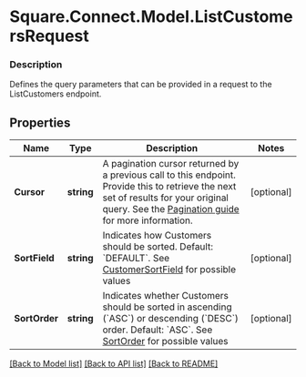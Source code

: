 # Square.Connect.Model.ListCustomersRequest

### Description

Defines the query parameters that can be provided in a request to the ListCustomers endpoint.

## Properties

Name | Type | Description | Notes
------------ | ------------- | ------------- | -------------
**Cursor** | **string** | A pagination cursor returned by a previous call to this endpoint. Provide this to retrieve the next set of results for your original query.  See the [Pagination guide](https://developer.squareup.com/docs/working-with-apis/pagination) for more information. | [optional] 
**SortField** | **string** | Indicates how Customers should be sorted.  Default: &#x60;DEFAULT&#x60;. See [CustomerSortField](#type-customersortfield) for possible values | [optional] 
**SortOrder** | **string** | Indicates whether Customers should be sorted in ascending (&#x60;ASC&#x60;) or descending (&#x60;DESC&#x60;) order.  Default: &#x60;ASC&#x60;. See [SortOrder](#type-sortorder) for possible values | [optional] 



[[Back to Model list]](../README.md#documentation-for-models) [[Back to API list]](../README.md#documentation-for-api-endpoints) [[Back to README]](../README.md)

